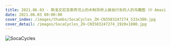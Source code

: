 ```yaml
---
title: 2021.06.03 - 斯洛文尼亚索奇河上的木制吊桥上骑自行车的人的鸟瞰图 (© Amazing Aerial Agency/Offset by Shutterstock)
date: 2021.06.03 00:00:00
cover_index: /images/thumbs/SocaCycles_ZH-CN3583247274_533x300.jpg
cover_detail: /images/SocaCycles_ZH-CN3583247274_1920x1080.jpg
---
```


![SocaCycles](/images/SocaCycles_ZH-CN3583247274_1920x1080.jpg)
